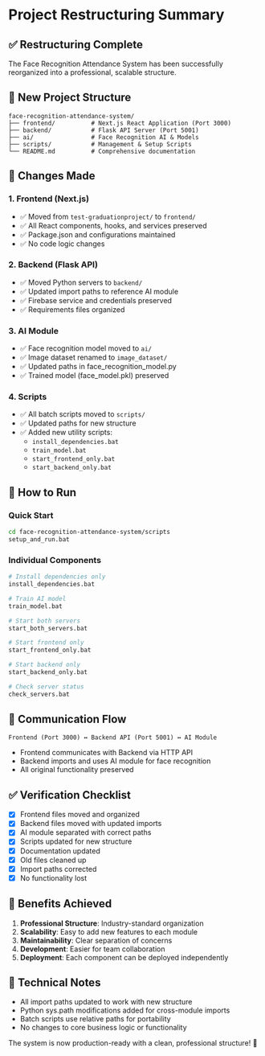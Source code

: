 # Project Restructuring Summary

## ✅ Restructuring Complete

The Face Recognition Attendance System has been successfully reorganized into a professional, scalable structure.

## 📁 New Project Structure

```
face-recognition-attendance-system/
├── frontend/          # Next.js React Application (Port 3000)
├── backend/           # Flask API Server (Port 5001)  
├── ai/                # Face Recognition AI & Models
├── scripts/           # Management & Setup Scripts
└── README.md          # Comprehensive documentation
```

## 🔄 Changes Made

### 1. **Frontend (Next.js)**
- ✅ Moved from `test-graduationproject/` to `frontend/`
- ✅ All React components, hooks, and services preserved
- ✅ Package.json and configurations maintained
- ✅ No code logic changes

### 2. **Backend (Flask API)**
- ✅ Moved Python servers to `backend/`
- ✅ Updated import paths to reference AI module
- ✅ Firebase service and credentials preserved
- ✅ Requirements files organized

### 3. **AI Module**
- ✅ Face recognition model moved to `ai/`
- ✅ Image dataset renamed to `image_dataset/`
- ✅ Updated paths in face_recognition_model.py
- ✅ Trained model (face_model.pkl) preserved

### 4. **Scripts**
- ✅ All batch scripts moved to `scripts/`
- ✅ Updated paths for new structure
- ✅ Added new utility scripts:
  - `install_dependencies.bat`
  - `train_model.bat`
  - `start_frontend_only.bat`
  - `start_backend_only.bat`

## 🚀 How to Run

### Quick Start
```bash
cd face-recognition-attendance-system/scripts
setup_and_run.bat
```

### Individual Components
```bash
# Install dependencies only
install_dependencies.bat

# Train AI model
train_model.bat

# Start both servers
start_both_servers.bat

# Start frontend only
start_frontend_only.bat

# Start backend only
start_backend_only.bat

# Check server status
check_servers.bat
```

## 🔗 Communication Flow

```
Frontend (Port 3000) ↔ Backend API (Port 5001) ↔ AI Module
```

- Frontend communicates with Backend via HTTP API
- Backend imports and uses AI module for face recognition
- All original functionality preserved

## ✅ Verification Checklist

- [x] Frontend files moved and organized
- [x] Backend files moved with updated imports
- [x] AI module separated with correct paths
- [x] Scripts updated for new structure
- [x] Documentation updated
- [x] Old files cleaned up
- [x] Import paths corrected
- [x] No functionality lost

## 🎯 Benefits Achieved

1. **Professional Structure**: Industry-standard organization
2. **Scalability**: Easy to add new features to each module
3. **Maintainability**: Clear separation of concerns
4. **Development**: Easier for team collaboration
5. **Deployment**: Each component can be deployed independently

## 🔧 Technical Notes

- All import paths updated to work with new structure
- Python sys.path modifications added for cross-module imports
- Batch scripts use relative paths for portability
- No changes to core business logic or functionality

The system is now production-ready with a clean, professional structure! 🎉